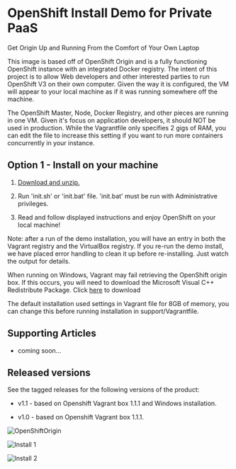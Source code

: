 OpenShift Install Demo for Private PaaS
=======================================
Get Origin Up and Running From the Comfort of Your Own Laptop

This image is based off of OpenShift Origin and is a fully functioning OpenShift instance with an integrated Docker registry. The
intent of this project is to allow Web developers and other interested parties to run OpenShift V3 on their own computer. Given the
way it is configured, the VM will appear to your local machine as if it was running somewhere off the machine.
 
The OpenShift Master, Node, Docker Registry, and other pieces are running in one VM. Given it's focus on application developers, it
should NOT be used in production. While the Vagrantfile only specifies 2 gigs of RAM, you can edit the file to increase this setting
if you want to run more containers concurrently in your instance.


Option 1 - Install on your machine
----------------------------------
1. [Download and unzip.](https://github.com/eschabell/openshift-install-demo/archive/master.zip)

2. Run 'init.sh' or 'init.bat' file. 'init.bat' must be run with Administrative privileges.

3. Read and follow displayed instructions and enjoy OpenShift on your local machine!

Note: after a run of the demo installation, you will have an entry in both the Vagrant registry
and the VirtualBox registry. If you re-run the demo install, we have placed error handling to clean
it up before re-installing. Just watch the output for details.

When running on Windows, Vagrant may fail retrieving the OpenShift origin box. If this occurs, you will need to download the Microsoft Visual C++ Redistribute Package. Click [here](https://www.microsoft.com/en-us/download/confirmation.aspx?id=8328) to download

The default installation used settings in Vagrant file for 8GB of memory, you can change this before
running installation in support/Vagrantfile.


Supporting Articles
-------------------
- coming soon...


Released versions
-----------------
See the tagged releases for the following versions of the product:

- v1.1 - based on Openshift Vagrant box 1.1.1 and Windows installation.

- v1.0 - based on Openshift Vagrant box 1.1.1.

![OpenShiftOrigin](https://github.com/eschabell/openshift-install-demo/blob/master/docs/demo-images/openshift-origin.png?raw=true)

![Install 1](https://github.com/eschabell/openshift-install-demo/blob/master/docs/demo-images/install-1.png?raw=true)

![Install 2](https://github.com/eschabell/openshift-install-demo/blob/master/docs/demo-images/install-2.png?raw=true)
